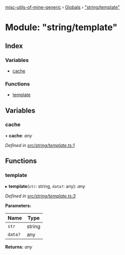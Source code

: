 [misc-utils-of-mine-generic](../README.md) › [Globals](../globals.md) › ["string/template"](_string_template_.md)

# Module: "string/template"

## Index

### Variables

* [cache](_string_template_.md#cache)

### Functions

* [template](_string_template_.md#template)

## Variables

###  cache

• **cache**: *any*

*Defined in [src/string/template.ts:1](https://github.com/cancerberoSgx/misc-utils-of-mine/blob/8ac077d/misc-utils-of-mine-generic/src/string/template.ts#L1)*

## Functions

###  template

▸ **template**(`str`: string, `data?`: any): *any*

*Defined in [src/string/template.ts:3](https://github.com/cancerberoSgx/misc-utils-of-mine/blob/8ac077d/misc-utils-of-mine-generic/src/string/template.ts#L3)*

**Parameters:**

Name | Type |
------ | ------ |
`str` | string |
`data?` | any |

**Returns:** *any*
